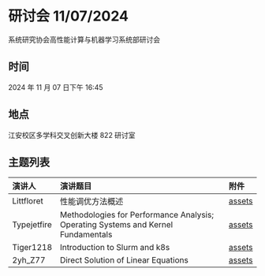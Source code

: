 # 研讨会 11/07/2024

系统研究协会高性能计算与机器学习系统部研讨会

## 时间

2024 年 11 月 07 日下午 16:45

## 地点

江安校区多学科交叉创新大楼 822 研讨室

## 主题列表

| 演讲人 | 演讲题目 | 附件 |
|:------|:------|:------|
| Littfloret | 性能调优方法概述                              | [assets](../archive/241107/性能调优方法概述.pptx) |
| Typejetfire | Methodologies for Performance Analysis;  Operating Systems and Kernel Fundamentals | [assets](../archive/241107/Methodologies.zip) |
| Tiger1218 | Introduction to Slurm and k8s | [assets](../archive/241107/main%20(2).pdf) |
| 2yh_Z77 | Direct Solution of Linear Equations | [assets](../archive/241107/Direct%20Solution%20of%20Linear%20Equations.pdf) |
